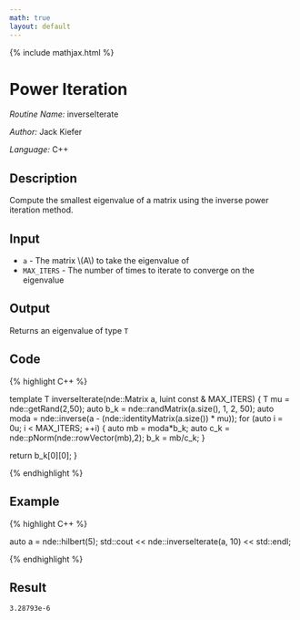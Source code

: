 ```yaml
---
math: true
layout: default
---
```


{% include mathjax.html %}


# Power Iteration

*Routine Name:* inverseIterate

*Author:* Jack Kiefer

*Language:* C++

## Description

Compute the smallest eigenvalue of a matrix using the inverse power iteration method.

## Input

* ``a`` - The matrix \\(A\\) to take the eigenvalue of
* ``MAX_ITERS`` - The number of times to iterate to converge on the eigenvalue

## Output 

Returns an eigenvalue of type ``T``

## Code

{% highlight C++ %}

template <typename T>
T inverseIterate(nde::Matrix<T> a, luint const & MAX_ITERS)
{
  T mu = nde::getRand(2,50);
  auto b_k = nde::randMatrix<T>(a.size(), 1, 2, 50);
  auto moda = nde::inverse(a - (nde::identityMatrix<T>(a.size()) * mu));
  for (auto i = 0u; i < MAX_ITERS; ++i)
  {
    auto mb = moda*b_k;
    auto c_k = nde::pNorm(nde::rowVector(mb),2);
    b_k = mb/c_k;
  }

  return b_k[0][0];
}

{% endhighlight %}

## Example

{% highlight C++ %}

auto a = nde::hilbert<double>(5);
std::cout << nde::inverseIterate(a, 10) << std::endl;

{% endhighlight %}

## Result
```
3.28793e-6
```
